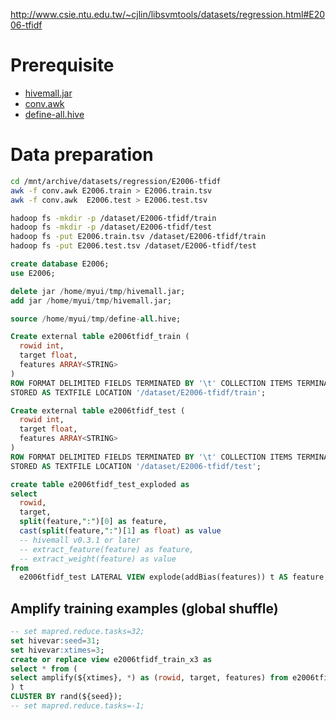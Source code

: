 <!-- 
  Hivemall: Hive scalable Machine Learning Library
  
  Licensed under the Apache License, Version 2.0 (the "License");
  you may not use this file except in compliance with the License.
  You may obtain a copy of the License at
  
          http://www.apache.org/licenses/LICENSE-2.0
          
  Unless required by applicable law or agreed to in writing, software
  distributed under the License is distributed on an "AS IS" BASIS,
  WITHOUT WARRANTIES OR CONDITIONS OF ANY KIND, either express or implied.
  See the License for the specific language governing permissions and
  limitations under the License.
-->

http://www.csie.ntu.edu.tw/~cjlin/libsvmtools/datasets/regression.html#E2006-tfidf

Prerequisite
============
* [hivemall.jar](https://github.com/myui/hivemall/tree/master/target/hivemall.jar)
* [conv.awk](https://github.com/myui/hivemall/tree/master/scripts/misc/conv.awk)
* [define-all.hive](https://github.com/myui/hivemall/tree/master/scripts/ddl/define-all.hive)

Data preparation
================

```sh
cd /mnt/archive/datasets/regression/E2006-tfidf
awk -f conv.awk E2006.train > E2006.train.tsv
awk -f conv.awk  E2006.test > E2006.test.tsv

hadoop fs -mkdir -p /dataset/E2006-tfidf/train
hadoop fs -mkdir -p /dataset/E2006-tfidf/test
hadoop fs -put E2006.train.tsv /dataset/E2006-tfidf/train
hadoop fs -put E2006.test.tsv /dataset/E2006-tfidf/test
```

```sql
create database E2006;
use E2006;

delete jar /home/myui/tmp/hivemall.jar;
add jar /home/myui/tmp/hivemall.jar;

source /home/myui/tmp/define-all.hive;

Create external table e2006tfidf_train (
  rowid int,
  target float,
  features ARRAY<STRING>
) 
ROW FORMAT DELIMITED FIELDS TERMINATED BY '\t' COLLECTION ITEMS TERMINATED BY "," 
STORED AS TEXTFILE LOCATION '/dataset/E2006-tfidf/train';

Create external table e2006tfidf_test (
  rowid int, 
  target float,
  features ARRAY<STRING>
) 
ROW FORMAT DELIMITED FIELDS TERMINATED BY '\t' COLLECTION ITEMS TERMINATED BY "," 
STORED AS TEXTFILE LOCATION '/dataset/E2006-tfidf/test';

create table e2006tfidf_test_exploded as
select 
  rowid,
  target,
  split(feature,":")[0] as feature,
  cast(split(feature,":")[1] as float) as value
  -- hivemall v0.3.1 or later
  -- extract_feature(feature) as feature,
  -- extract_weight(feature) as value
from 
  e2006tfidf_test LATERAL VIEW explode(addBias(features)) t AS feature;
```

## Amplify training examples (global shuffle)
```sql
-- set mapred.reduce.tasks=32;
set hivevar:seed=31;
set hivevar:xtimes=3;
create or replace view e2006tfidf_train_x3 as 
select * from (
select amplify(${xtimes}, *) as (rowid, target, features) from e2006tfidf_train
) t
CLUSTER BY rand(${seed});
-- set mapred.reduce.tasks=-1;
```